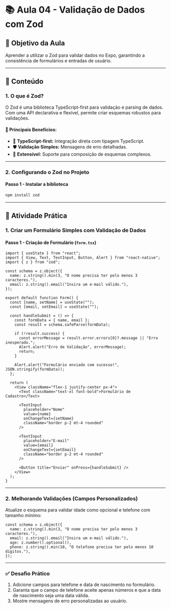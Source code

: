 # 📚 **Aula 04 - Validação de Dados com Zod**  

## 🎯 **Objetivo da Aula**  
Aprender a utilizar o Zod para validar dados no Expo, garantindo a consistência de formulários e entradas de usuário.

---

## 📝 **Conteúdo**

### **1. O que é Zod?**  
O Zod é uma biblioteca TypeScript-first para validação e parsing de dados. Com uma API declarativa e flexível, permite criar esquemas robustos para validações.

#### 🔑 **Principais Benefícios:**  
- 🚀 **TypeScript-first:** Integração direta com tipagem TypeScript.  
- 🛡️ **Validação Simples:** Mensagens de erro detalhadas.  
- 🔧 **Extensível:** Suporte para composição de esquemas complexos.  

---

### **2. Configurando o Zod no Projeto**

#### **Passo 1 - Instalar a biblioteca**  
```bash
npm install zod
```

---

## 🚀 **Atividade Prática**

### **1. Criar um Formulário Simples com Validação de Dados**

#### **Passo 1 - Criação de Formulário (`form.tsx`)**
```tsx
import { useState } from "react";
import { View, Text, TextInput, Button, Alert } from "react-native";
import { z } from "zod";

const schema = z.object({
  name: z.string().min(3, "O nome precisa ter pelo menos 3 caracteres."),
  email: z.string().email("Insira um e-mail válido."),
});

export default function Form() {
  const [name, setName] = useState("");
  const [email, setEmail] = useState("");

  const handleSubmit = () => {
    const formData = { name, email };
    const result = schema.safeParse(formData);

    if (!result.success) {
      const errorMessage = result.error.errors[0]?.message || "Erro inesperado.";
      Alert.alert("Erro de Validação", errorMessage);
      return;
    }

    Alert.alert("Formulário enviado com sucesso!", JSON.stringify(formData));
  };

  return (
    <View className="flex-1 justify-center px-4">
      <Text className="text-xl font-bold">Formulário de Cadastro</Text>
      
      <TextInput
        placeholder="Nome"
        value={name}
        onChangeText={setName}
        className="border p-2 mt-4 rounded"
      />
      
      <TextInput
        placeholder="E-mail"
        value={email}
        onChangeText={setEmail}
        className="border p-2 mt-4 rounded"
      />

      <Button title="Enviar" onPress={handleSubmit} />
    </View>
  );
}
```

---

### **2. Melhorando Validações (Campos Personalizados)**  
Atualize o esquema para validar idade como opcional e telefone com tamanho mínimo:
```tsx
const schema = z.object({
  name: z.string().min(3, "O nome precisa ter pelo menos 3 caracteres."),
  email: z.string().email("Insira um e-mail válido."),
  age: z.number().optional(),
  phone: z.string().min(10, "O telefone precisa ter pelo menos 10 dígitos."),
});
```

---

### ✅ **Desafio Prático**  
1. Adicione campos para telefone e data de nascimento no formulário.  
2. Garanta que o campo de telefone aceite apenas números e que a data de nascimento seja uma data válida.  
3. Mostre mensagens de erro personalizadas ao usuário.  
